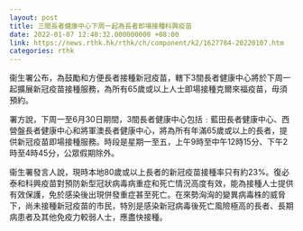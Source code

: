 ```yaml
---
layout: post
title: 三間長者健康中心下周一起為長者即場接種科興疫苗
date: 2022-01-07 12:40:32.000000000 +08:00
link: https://news.rthk.hk/rthk/ch/component/k2/1627784-20220107.htm
categories: rthk
---
```


衞生署公布，為鼓勵和方便長者接種新冠疫苗，轄下3間長者健康中心將於下周一起擴展新冠疫苗接種服務，為所有65歲或以上人士即場接種克爾來福疫苗，毋須預約。
 
署方說，下周一至6月30日期間，3間長者健康中心包括﹕藍田長者健康中心、西營盤長者健康中心和將軍澳長者健康中心，將為所有年滿65歲或以上的長者，提供新冠疫苗即場接種服務。時段是星期一至五，上午9時至中午12時15分、下午2時至4時45分，公眾假期除外。

衞生署發言人說，現時本地80歲或以上長者的新冠疫苗接種率只有約23%。復必泰和科興疫苗對預防新型冠狀病毒病重症和死亡情況高度有效，能為接種人士提供有效保護，免於感染後出現併發重症甚至死亡。在來勢洶洶的變異病毒株的威脅下，尚未接種新冠疫苗的市民，特別是感染新冠病毒後死亡風險極高的長者、長期病患者及其他免疫力較弱人士，應盡快接種。
